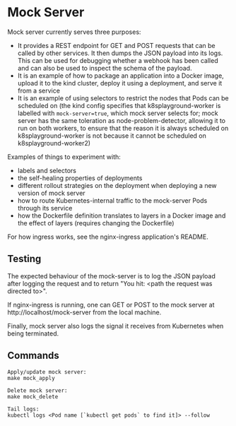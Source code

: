 # Mock Server
Mock server currently serves three purposes:

- It provides a REST endpoint for GET and POST requests that can be called by other services. It then dumps the JSON payload into its logs. This can be used for debugging whether a webhook has been called and can also be used to inspect the schema of the payload.
- It is an example of how to package an application into a Docker image, upload it to the kind cluster, deploy it using a deployment, and serve it from a service
- It is an example of using selectors to restrict the nodes that Pods can be scheduled on (the kind config specifies that k8splayground-worker is labelled with `mock-server=true`, which mock server selects for; mock server has the same toleration as node-problem-detector, allowing it to run on both workers, to ensure that the reason it is always scheduled on k8splayground-worker is not because it cannot be scheduled on k8splayground-worker2)

Examples of things to experiment with:

- labels and selectors
- the self-healing properties of deployments
- different rollout strategies on the deployment when deploying a new version of mock server
- how to route Kubernetes-internal traffic to the mock-server Pods through its service
- how the Dockerfile definition translates to layers in a Docker image and the effect of layers (requires changing the Dockerfile)

For how ingress works, see the nginx-ingress application's README.

## Testing
The expected behaviour of the mock-server is to log the JSON payload after logging the request and to return "You hit: \<path the request was directed to>".

If nginx-ingress is running, one can GET or POST to the mock server at http://localhost/mock-server from the local machine.

Finally, mock server also logs the signal it receives from Kubernetes when being terminated.

## Commands
```
Apply/update mock server:
make mock_apply

Delete mock server:
make mock_delete

Tail logs:
kubectl logs <Pod name [`kubectl get pods` to find it]> --follow
```
